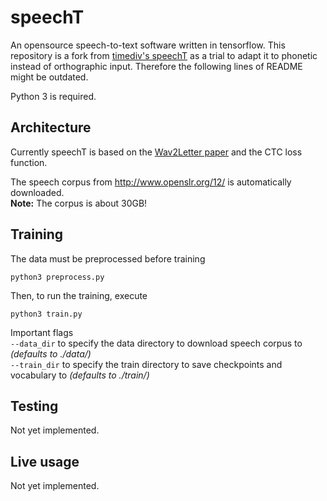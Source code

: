 # speechT
An opensource speech-to-text software written in tensorflow. This repository is a fork from [timediv's speechT](https://github.com/timediv/speechT) as a trial to adapt it to phonetic instead of orthographic input. Therefore the following lines of README might be outdated.

Python 3 is required.

## Architecture
Currently speechT is based on the [Wav2Letter paper](https://arxiv.org/abs/1609.03193) and the CTC loss function.

The speech corpus from http://www.openslr.org/12/ is automatically downloaded.  
**Note:** The corpus is about 30GB!

## Training
The data must be preprocessed before training
```
python3 preprocess.py
```

Then, to run the training, execute
```
python3 train.py
```

Important flags  
`--data_dir` to specify the data directory to download speech corpus to *(defaults to ./data/)*  
`--train_dir` to specify the train directory to save checkpoints and vocabulary to *(defaults to ./train/)*  

## Testing

Not yet implemented.

## Live usage

Not yet implemented.
